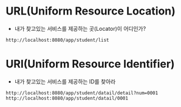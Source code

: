 # URL(Uniform Resource Location) 
* 내가 찾고있는 서비스를 제공하는 곳(Locator)이 어디인가?
```
http://localhost:8080/app/student/list
```

# URI(Uniform Resource Identifier)
* 내가 찾고있는 서비스를 제공하는 ID를 찾아라
```
http://localhost:8080/app/student/datail/detail?num=0001
http://localhost:8080/app/student/datail/0001
```